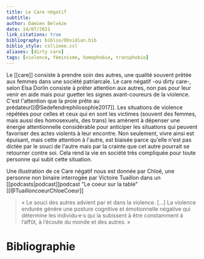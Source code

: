```yaml
---
title: Le Care négatif
subtitle:
author: Damien Belvèze
date: 14/07/2021
link_citations: true
bibliography: biblio/Obsidian.bib
biblio_style: csl\ieee.csl
aliases: [dirty care]
tags: [violence, féminisme, homophobie, transphobie]
---
```


Le [[care]] consiste à prendre soin des autres, une qualité souvent prêtée aux femmes dans une société patriarcale. Le care négatif -ou dirty care-, selon Elsa Dorlin consiste à prêter attention aux autres, non pas pour leur venir en aide mais pour guetter les signes avant-coureurs de la violence. C'est l'attention que la proie prête au prédateur[[@Sedefendrephilosophie2017]]. 
Les situations de violence répétées pour celles et ceux qui en sont les victimes (souvent des femmes, mais aussi des homosexuels, des trans) les amènent à dépenser une énergie attentionnelle considérable pour anticiper les situations qui peuvent favoriser des actes violents à leur encontre. Non seulement, vivre ainsi est épuisant, mais cette attention à l'autre, est biaisée parce qu'elle n'est pas dictée par le souci de l'autre mais par la crainte que cet autre pourrait se retourner contre soi. Cela rend la vie en société très compliquée pour toute personne qui subit cette situation. 

Une illustration de ce Care négatif nous est donnée par Chloé, une personne non binaire interrogée par Victoire Tuaillon dans un [[podcasts|podcast]]podcast "Le coeur sur la table"[[@TuailloncoeurChloeCoeur]]

> « Le souci des autres advient par et dans la violence. […] La violence endurée génère une posture cognitive et émotionnelle négative qui détermine les individu·e·s qui la subissent à être constamment à l’affût, à l’écoute du monde et des autres. »







# Bibliographie
